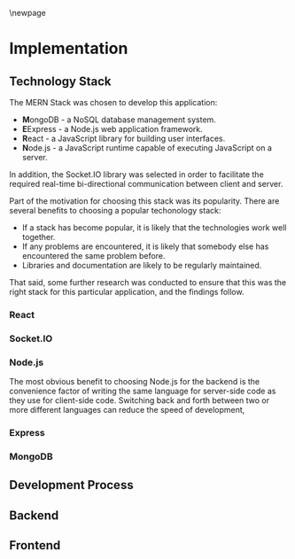 \newpage
# Implementation

## Technology Stack

The MERN Stack was chosen to develop this application:

* **M**ongoDB - a NoSQL database management system.
* **E**Express - a Node.js web application framework.
* **R**eact - a JavaScript library for building user interfaces.
* **N**ode.js - a JavaScript runtime capable of executing JavaScript on a server.

In addition, the Socket.IO library was selected in order to facilitate the required real-time bi-directional communication between client and server.

Part of the motivation for choosing this stack was its popularity. There are several benefits to choosing a popular techonology stack:

* If a stack has become popular, it is likely that the technologies work well together.
* If any problems are encountered, it is likely that somebody else has encountered the same problem before.
* Libraries and documentation are likely to be regularly maintained.

That said, some further research was conducted to ensure that this was the right stack for this particular application, and the findings follow.

### React



### Socket.IO



### Node.js

The most obvious benefit to choosing Node.js for the backend is the convenience factor of writing the same language for server-side code as they use for client-side code. Switching back and forth between two or more different languages can reduce the speed of development, 

### Express



### MongoDB

## Development Process

## Backend

## Frontend
